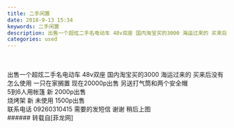 ```yaml
---
title: 二手闲置
date: 2018-9-13 15:34
keywords: 二手闲置
description: 出售一个超炫二手名电动车 48v双座 国内淘宝买的3000 海运过来的 买来后没有怎么使用 一只在家搁置 现在20000p出售 另送打气筒和两个安全帽5到6人用帐篷 新 2000p出售 烧烤架 新 未使用 1500p出售联系电话 09260310415 需要的发短信 谢谢 稍后上图
categories: used
---
```

<td class="t_f" id="postmessage_1784786">

<br/>
<br/>
出售一个超炫二手名电动车 48v双座 国内淘宝买的3000 海运过来的 买来后没有怎么使用 一只在家搁置 现在20000p出售 另送打气筒和两个安全帽<br/>
5到6人用帐篷 新 2000p出售 <br/>
烧烤架 新 未使用 1500p出售<br/>
联系电话 09260310415 需要的发短信 谢谢 稍后上图<br/>
</td>
###### 转载自[菲龙网]